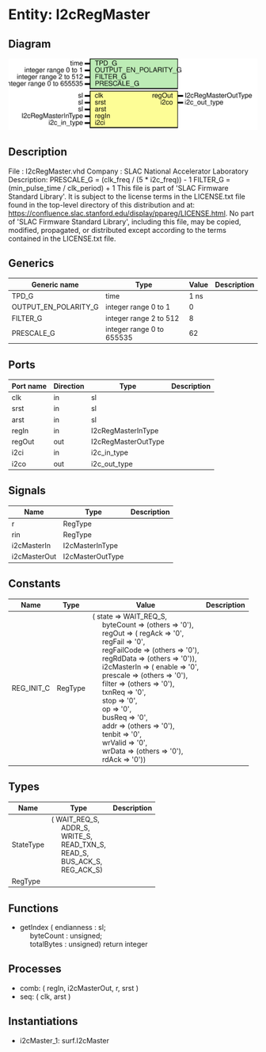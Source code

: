 # Entity: I2cRegMaster

## Diagram

![Diagram](I2cRegMaster.svg "Diagram")
## Description

File       : I2cRegMaster.vhd
Company    : SLAC National Accelerator Laboratory
Description:
  PRESCALE_G = (clk_freq / (5 * i2c_freq)) - 1
  FILTER_G = (min_pulse_time / clk_period) + 1
This file is part of 'SLAC Firmware Standard Library'.
It is subject to the license terms in the LICENSE.txt file found in the
top-level directory of this distribution and at:
   https://confluence.slac.stanford.edu/display/ppareg/LICENSE.html.
No part of 'SLAC Firmware Standard Library', including this file,
may be copied, modified, propagated, or distributed except according to
the terms contained in the LICENSE.txt file.
## Generics

| Generic name         | Type                      | Value | Description |
| -------------------- | ------------------------- | ----- | ----------- |
| TPD_G                | time                      | 1 ns  |             |
| OUTPUT_EN_POLARITY_G | integer range 0 to 1      | 0     |             |
| FILTER_G             | integer range 2 to 512    | 8     |             |
| PRESCALE_G           | integer range 0 to 655535 | 62    |             |
## Ports

| Port name | Direction | Type                | Description |
| --------- | --------- | ------------------- | ----------- |
| clk       | in        | sl                  |             |
| srst      | in        | sl                  |             |
| arst      | in        | sl                  |             |
| regIn     | in        | I2cRegMasterInType  |             |
| regOut    | out       | I2cRegMasterOutType |             |
| i2ci      | in        | i2c_in_type         |             |
| i2co      | out       | i2c_out_type        |             |
## Signals

| Name         | Type             | Description |
| ------------ | ---------------- | ----------- |
| r            | RegType          |             |
| rin          | RegType          |             |
| i2cMasterIn  | I2cMasterInType  |             |
| i2cMasterOut | I2cMasterOutType |             |
## Constants

| Name       | Type    | Value                                                                                                                                                                                                                                                                                                                                                                                                                                                                                                                                                                                                                                                                                                                                                                                                                                                                                                                                                                                                                                                                                                                                                                                                                                                                                                                             | Description |
| ---------- | ------- | --------------------------------------------------------------------------------------------------------------------------------------------------------------------------------------------------------------------------------------------------------------------------------------------------------------------------------------------------------------------------------------------------------------------------------------------------------------------------------------------------------------------------------------------------------------------------------------------------------------------------------------------------------------------------------------------------------------------------------------------------------------------------------------------------------------------------------------------------------------------------------------------------------------------------------------------------------------------------------------------------------------------------------------------------------------------------------------------------------------------------------------------------------------------------------------------------------------------------------------------------------------------------------------------------------------------------------- | ----------- |
| REG_INIT_C | RegType |  (       state          => WAIT_REQ_S,<br><span style="padding-left:20px">       byteCount      => (others => '0'),<br><span style="padding-left:20px">       regOut         => (          regAck      => '0',<br><span style="padding-left:20px">          regFail     => '0',<br><span style="padding-left:20px">          regFailCode => (others => '0'),<br><span style="padding-left:20px">          regRdData   => (others => '0')),<br><span style="padding-left:20px">       i2cMasterIn    => (          enable      => '0',<br><span style="padding-left:20px">          prescale    => (others => '0'),<br><span style="padding-left:20px">          filter      => (others => '0'),<br><span style="padding-left:20px">          txnReq      => '0',<br><span style="padding-left:20px">          stop        => '0',<br><span style="padding-left:20px">          op          => '0',<br><span style="padding-left:20px">          busReq      => '0',<br><span style="padding-left:20px">          addr        => (others => '0'),<br><span style="padding-left:20px">          tenbit      => '0',<br><span style="padding-left:20px">          wrValid     => '0',<br><span style="padding-left:20px">          wrData      => (others => '0'),<br><span style="padding-left:20px">          rdAck       => '0')) |             |
## Types

| Name      | Type                                                                                                                                                                                                                                                                                              | Description |
| --------- | ------------------------------------------------------------------------------------------------------------------------------------------------------------------------------------------------------------------------------------------------------------------------------------------------- | ----------- |
| StateType | ( WAIT_REQ_S,<br><span style="padding-left:20px"> ADDR_S,<br><span style="padding-left:20px"> WRITE_S,<br><span style="padding-left:20px"> READ_TXN_S,<br><span style="padding-left:20px"> READ_S,<br><span style="padding-left:20px"> BUS_ACK_S,<br><span style="padding-left:20px"> REG_ACK_S)  |             |
| RegType   |                                                                                                                                                                                                                                                                                                   |             |
## Functions
- getIndex <font id="function_arguments">( endianness : sl;<br><span style="padding-left:20px"> byteCount  : unsigned;<br><span style="padding-left:20px"> totalBytes : unsigned) </font> <font id="function_return">return integer </font>
## Processes
- comb: ( regIn, i2cMasterOut, r, srst )
- seq: ( clk, arst )
## Instantiations

- i2cMaster_1: surf.I2cMaster
